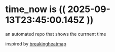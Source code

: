 # time_now is (( 2025-09-13T23:45:00.145Z ))

an automated repo that shows the currnent time

inspired by [breakingheatmap](https://github.com/breakingheatmap/breakingheatmap)